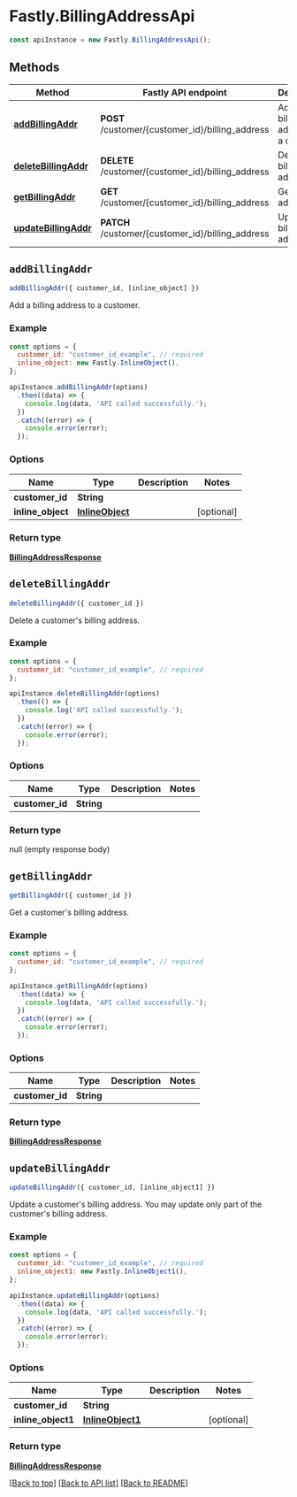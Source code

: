 # Fastly.BillingAddressApi


```javascript
const apiInstance = new Fastly.BillingAddressApi();
```
## Methods

Method | Fastly API endpoint | Description
------------- | ------------- | -------------
[**addBillingAddr**](BillingAddressApi.md#addBillingAddr) | **POST** /customer/{customer_id}/billing_address | Add a billing address to a customer
[**deleteBillingAddr**](BillingAddressApi.md#deleteBillingAddr) | **DELETE** /customer/{customer_id}/billing_address | Delete a billing address
[**getBillingAddr**](BillingAddressApi.md#getBillingAddr) | **GET** /customer/{customer_id}/billing_address | Get a billing address
[**updateBillingAddr**](BillingAddressApi.md#updateBillingAddr) | **PATCH** /customer/{customer_id}/billing_address | Update a billing address



## `addBillingAddr`

```javascript
addBillingAddr({ customer_id, [inline_object] })
```

Add a billing address to a customer.

### Example

```javascript
const options = {
  customer_id: "customer_id_example", // required
  inline_object: new Fastly.InlineObject(),
};

apiInstance.addBillingAddr(options)
  .then((data) => {
    console.log(data, 'API called successfully.');
  })
  .catch((error) => {
    console.error(error);
  });
```

### Options

Name | Type | Description  | Notes
------------- | ------------- | ------------- | -------------
**customer_id** | **String** |  |
**inline_object** | [**InlineObject**](../Model/InlineObject.md) |  | [optional]

### Return type

[**BillingAddressResponse**](BillingAddressResponse.md)


## `deleteBillingAddr`

```javascript
deleteBillingAddr({ customer_id })
```

Delete a customer's billing address.

### Example

```javascript
const options = {
  customer_id: "customer_id_example", // required
};

apiInstance.deleteBillingAddr(options)
  .then(() => {
    console.log('API called successfully.');
  })
  .catch((error) => {
    console.error(error);
  });
```

### Options

Name | Type | Description  | Notes
------------- | ------------- | ------------- | -------------
**customer_id** | **String** |  |

### Return type

null (empty response body)


## `getBillingAddr`

```javascript
getBillingAddr({ customer_id })
```

Get a customer's billing address.

### Example

```javascript
const options = {
  customer_id: "customer_id_example", // required
};

apiInstance.getBillingAddr(options)
  .then((data) => {
    console.log(data, 'API called successfully.');
  })
  .catch((error) => {
    console.error(error);
  });
```

### Options

Name | Type | Description  | Notes
------------- | ------------- | ------------- | -------------
**customer_id** | **String** |  |

### Return type

[**BillingAddressResponse**](BillingAddressResponse.md)


## `updateBillingAddr`

```javascript
updateBillingAddr({ customer_id, [inline_object1] })
```

Update a customer's billing address. You may update only part of the customer's billing address.

### Example

```javascript
const options = {
  customer_id: "customer_id_example", // required
  inline_object1: new Fastly.InlineObject1(),
};

apiInstance.updateBillingAddr(options)
  .then((data) => {
    console.log(data, 'API called successfully.');
  })
  .catch((error) => {
    console.error(error);
  });
```

### Options

Name | Type | Description  | Notes
------------- | ------------- | ------------- | -------------
**customer_id** | **String** |  |
**inline_object1** | [**InlineObject1**](../Model/InlineObject1.md) |  | [optional]

### Return type

[**BillingAddressResponse**](BillingAddressResponse.md)


[[Back to top]](#) [[Back to API list]](../../README.md#endpoints)
[[Back to README]](../../README.md)
